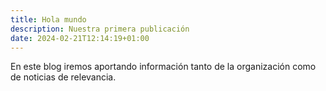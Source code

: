 ```yaml
---
title: Hola mundo
description: Nuestra primera publicación
date: 2024-02-21T12:14:19+01:00
---
```


En este blog iremos aportando información tanto de la organización
como de noticias de relevancia.
